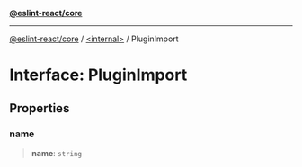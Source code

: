 [**@eslint-react/core**](../../README.md)

***

[@eslint-react/core](../../README.md) / [\<internal\>](../README.md) / PluginImport

# Interface: PluginImport

## Properties

### name

> **name**: `string`
